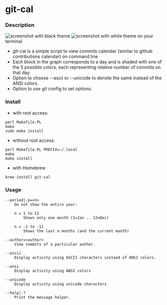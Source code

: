 git-cal
=======

### Description
![screenshot with black theme](https://raw.github.com/k4rthik/git-cal/master/screenshots/img1.png)
![screenshot with white theme](https://raw.github.com/k4rthik/git-cal/master/screenshots/img2.png)
on your terminal

* git-cal is a simple script to view commits calendar (similar to github contributions calendar) on command line
* Each block in the graph corresponds to a day and is shaded with one
  of the 5 possible colors, each representing relative number of commits on that day.
* Option to choose --ascii or --unicode to denote the same instead of the ANSI colors.
* Option to use git config to set options.

### Install

- with root access:
```
perl Makefile.PL
make
sudo make install
```

- without root access:
```
perl Makefile.PL PREFIX=~/.local
make
make install
```

- with Homebrew
```
brew install git-cal
```

### Usage

```
--period|-p=<n>
    Do not show the entire year:

    n = 1 to 12
        Shows only one month (1=Jan .. 12=Dec)

    n = -1 to -11
        Shows the last n months (and the current month)

--author=<author>
    View commits of a particular author.

--ascii
    Display activity using ASCII characters instead of ANSI colors.

--ansi
    Display activity using ANSI colors

--unicode
    Display activity using unicode characters

--help|-?
    Print the message helper.
```